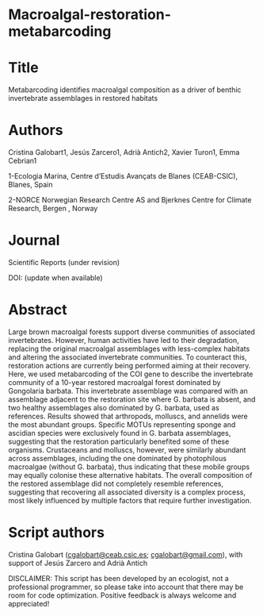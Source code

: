 # Macroalgal-restoration-metabarcoding

# Title
Metabarcoding identifies macroalgal composition as a driver of benthic invertebrate assemblages in restored habitats

# Authors
Cristina Galobart1, Jesús Zarcero1, Adrià Antich2, Xavier Turon1, Emma Cebrian1

1-Ecologia Marina, Centre d’Estudis Avançats de Blanes (CEAB-CSIC), Blanes, Spain

2-NORCE Norwegian Research Centre AS and Bjerknes Centre for Climate Research, Bergen , Norway

# Journal
Scientific Reports (under revision)

DOI: (update when available)

# Abstract
Large brown macroalgal forests support diverse communities of associated invertebrates. However, human activities have led to their degradation, replacing the original macroalgal assemblages with less-complex habitats and altering the associated invertebrate communities. To counteract this, restoration actions are currently being performed aiming at their recovery. Here, we used metabarcoding of the COI gene to describe the invertebrate community of a 10-year restored macroalgal forest dominated by Gongolaria barbata. This invertebrate assemblage was compared with an assemblage adjacent to the restoration site where G. barbata is absent, and two healthy assemblages also dominated by G. barbata, used as references. Results showed that arthropods, molluscs, and annelids were the most abundant groups. Specific MOTUs representing sponge and ascidian species were exclusively found in G. barbata assemblages, suggesting that the restoration particularly benefited some of these organisms. Crustaceans and molluscs, however, were similarly abundant across assemblages, including the one dominated by photophilous macroalgae (without G. barbata), thus indicating that these mobile groups may equally colonise these alternative habitats. The overall composition of the restored assemblage did not completely resemble references, suggesting that recovering all associated diversity is a complex process, most likely influenced by multiple factors that require further investigation.

# Script authors
Cristina Galobart (cgalobart@ceab.csic.es; cgalobart@gmail.com), with support of Jesús Zarcero and Adrià Antich

DISCLAIMER: This script has been developed by an ecologist, not a professional programmer, so please take into account that there may be room for code optimization. Positive feedback is always welcome and appreciated!
